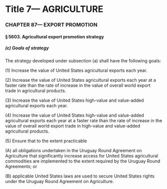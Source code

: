 
# Title 7— AGRICULTURE
### CHAPTER 87— EXPORT PROMOTION
#### § 5603. Agricultural export promotion strategy
##### (c) Goals of strategy

The strategy developed under subsection (a) shall have the following goals:

(1) Increase the value of United States agricultural exports each year.

(2) Increase the value of United States agricultural exports each year at a faster rate than the rate of increase in the value of overall world export trade in agricultural products.

(3) Increase the value of United States high-value and value-added agricultural exports each year.

(4) Increase the value of United States high-value and value-added agricultural exports each year at a faster rate than the rate of increase in the value of overall world export trade in high-value and value-added agricultural products.

(5) Ensure that to the extent practicable

(A) all obligations undertaken in the Uruguay Round Agreement on Agriculture that significantly increase access for United States agricultural commodities are implemented to the extent required by the Uruguay Round Agreements; or

(B) applicable United States laws are used to secure United States rights under the Uruguay Round Agreement on Agriculture.
